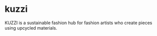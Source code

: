 # kuzzi
KUZZI is a sustainable fashion hub for fashion artists who create pieces using upcycled materials. 
